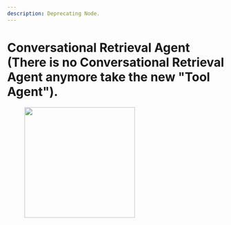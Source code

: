 ```yaml
---
description: Deprecating Node.
---
```


# Conversational Retrieval Agent (There is no Conversational Retrieval Agent anymore take the new "Tool Agent"). 

<figure><img src="../../../.gitbook/assets/giphy.gif" alt="" width="256"><figcaption></figcaption></figure>
